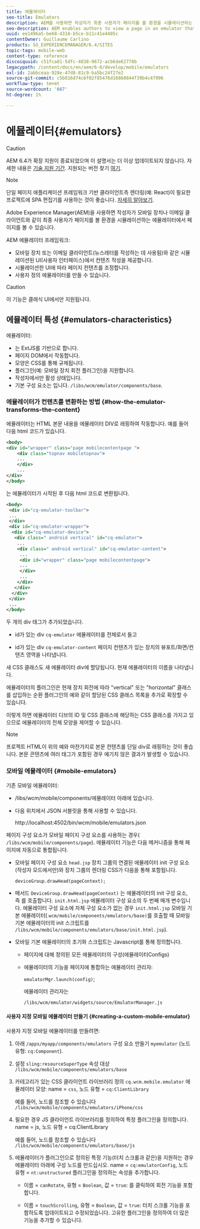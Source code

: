 ```yaml
---
title: 에뮬레이터
seo-title: Emulators
description: AEM을 사용하면 작성자가 최종 사용자가 페이지를 볼 환경을 시뮬레이션하는 에뮬레이터에서 페이지를 볼 수 있습니다
seo-description: AEM enables authors to view a page in an emulator that simulates the environment in which an end-user will view the page
uuid: ee1496a5-be68-4318-b5ce-b11c41e4485c
contentOwner: Guillaume Carlino
products: SG_EXPERIENCEMANAGER/6.4/SITES
topic-tags: mobile-web
content-type: reference
discoiquuid: c51fca81-5dfc-4838-9672-acb6de62778b
legacypath: /content/docs/en/aem/6-0/develop/mobile/emulators
exl-id: 2abbceaa-928e-47d8-81c9-ba5bc24f27e2
source-git-commit: c5b816d74c6f02f85476d16868844f39b4c47996
workflow-type: tm+mt
source-wordcount: '667'
ht-degree: 1%

---
```


# 에뮬레이터{#emulators}

>[!CAUTION]
>
>AEM 6.4가 확장 지원이 종료되었으며 이 설명서는 더 이상 업데이트되지 않습니다. 자세한 내용은 [기술 지원 기간](https://helpx.adobe.com/kr/support/programs/eol-matrix.html). 지원되는 버전 찾기 [여기](https://experienceleague.adobe.com/docs/).

>[!NOTE]
>
>단일 페이지 애플리케이션 프레임워크 기반 클라이언트측 렌더링(예: React)이 필요한 프로젝트에 SPA 편집기를 사용하는 것이 좋습니다. [자세히 알아보기](/help/sites-developing/spa-overview.md).

Adobe Experience Manager(AEM)을 사용하면 작성자가 모바일 장치나 이메일 클라이언트와 같이 최종 사용자가 페이지를 볼 환경을 시뮬레이션하는 에뮬레이터에서 페이지를 볼 수 있습니다.

AEM 에뮬레이터 프레임워크:

* 모바일 장치 또는 이메일 클라이언트(뉴스레터를 작성하는 데 사용됨)와 같은 시뮬레이션된 UI(사용자 인터페이스)에서 컨텐츠 작성을 제공합니다.
* 시뮬레이션한 UI에 따라 페이지 컨텐츠를 조정합니다.
* 사용자 정의 에뮬레이터를 만들 수 있습니다.

>[!CAUTION]
>
>이 기능은 클래식 UI에서만 지원됩니다.

## 에뮬레이터 특성 {#emulators-characteristics}

에뮬레이터:

* 는 ExtJS를 기반으로 합니다.
* 페이지 DOM에서 작동합니다.
* 모양은 CSS를 통해 규제됩니다.
* 플러그인(예: 모바일 장치 회전 플러그인)을 지원합니다.
* 작성자에서만 활성 상태입니다.
* 기본 구성 요소는 입니다. `/libs/wcm/emulator/components/base`.

### 에뮬레이터가 컨텐츠를 변환하는 방법 {#how-the-emulator-transforms-the-content}

에뮬레이터는 HTML 본문 내용을 에뮬레이터 DIV로 래핑하여 작동합니다. 예를 들어 다음 html 코드가 있습니다.

```xml
<body>
<div id="wrapper" class="page mobilecontentpage ">
    <div class="topnav mobiletopnav">
    ...
    </div>
    ...
</div>
</body>
```

는 에뮬레이터가 시작된 후 다음 html 코드로 변환됩니다.

```xml
<body>
 <div id="cq-emulator-toolbar">
 ...
 </div>
 <div id="cq-emulator-wrapper">
  <div id="cq-emulator-device">
   <div class=" android vertical" id="cq-emulator">
    ...
    <div class=" android vertical" id="cq-emulator-content">
     ...
     <div id="wrapper" class="page mobilecontentpage">
     ...
     </div>
     ...
    </div>
   </div>
  </div>
 </div>
 ...
</body>
```

두 개의 div 태그가 추가되었습니다.

* id가 있는 div `cq-emulator` 에뮬레이터를 전체로서 들고

* id가 있는 div `cq-emulator-content` 페이지 컨텐츠가 있는 장치의 뷰포트/화면/컨텐츠 영역을 나타냅니다.

새 CSS 클래스도 새 에뮬레이터 div에 할당됩니다. 현재 에뮬레이터의 이름을 나타냅니다.

에뮬레이터의 플러그인은 현재 장치 회전에 따라 &quot;vertical&quot; 또는 &quot;horizontal&quot; 클래스를 삽입하는 순환 플러그인의 예와 같이 할당된 CSS 클래스 목록을 추가로 확장할 수 있습니다.

이렇게 하면 에뮬레이터 디브의 ID 및 CSS 클래스에 해당하는 CSS 클래스를 가지고 있으므로 에뮬레이터의 전체 모양을 제어할 수 있습니다.

>[!NOTE]
>
>프로젝트 HTML이 위의 예와 마찬가지로 본문 컨텐츠를 단일 div로 래핑하는 것이 좋습니다. 본문 콘텐츠에 여러 태그가 포함된 경우 예기치 않은 결과가 발생할 수 있습니다.

### 모바일 에뮬레이터 {#mobile-emulators}

기존 모바일 에뮬레이터:

* /libs/wcm/mobile/components/에뮬레이터 아래에 있습니다.
* 다음 위치에서 JSON 서블릿을 통해 사용할 수 있습니다.

   http://localhost:4502/bin/wcm/mobile/emulators.json

페이지 구성 요소가 모바일 페이지 구성 요소를 사용하는 경우( `/libs/wcm/mobile/components/page`). 에뮬레이터 기능은 다음 메커니즘을 통해 페이지에 자동으로 통합됩니다.

* 모바일 페이지 구성 요소 `head.jsp` 장치 그룹의 연결된 에뮬레이터 init 구성 요소(작성자 모드에서만)와 장치 그룹의 렌더링 CSS가 다음을 통해 포함됩니다.

   `deviceGroup.drawHead(pageContext);`

* 메서드 `DeviceGroup.drawHead(pageContext)` 는 에뮬레이터의 init 구성 요소, 즉 를 호출합니다. `init.html.jsp` 에뮬레이터 구성 요소의 두 번째 매개 변수입니다. 에뮬레이터 구성 요소에 자체 구성 요소가 없는 경우 `init.html.jsp` 모바일 기본 에뮬레이터( `wcm/mobile/components/emulators/base)`를 호출할 때 모바일 기본 에뮬레이터의 init 스크립트를 `/libs/wcm/mobile/components/emulators/base/init.html.jsp`).

* 모바일 기본 에뮬레이터의 초기화 스크립트는 Javascript를 통해 정의합니다.

   * 페이지에 대해 정의된 모든 에뮬레이터의 구성(에뮬레이터Configs)
   * 에뮬레이터의 기능을 페이지에 통합하는 에뮬레이터 관리자:

      `emulatorMgr.launch(config)`;

      에뮬레이터 관리자는

      `/libs/wcm/emulator/widgets/source/EmulatorManager.js`

#### 사용자 지정 모바일 에뮬레이터 만들기 {#creating-a-custom-mobile-emulator}

사용자 지정 모바일 에뮬레이터를 만들려면:

1. 아래 `/apps/myapp/components/emulators` 구성 요소 만들기 `myemulator` (노드 유형: `cq:Component`).

1. 설정 `sling:resourceSuperType` 속성 대상 `/libs/wcm/mobile/components/emulators/base`

1. 카테고리가 있는 CSS 클라이언트 라이브러리 정의 `cq.wcm.mobile.emulator` 에뮬레이터 모양: name = `css`, 노드 유형 = `cq:ClientLibrary`

   예를 들어, 노드를 참조할 수 있습니다 `/libs/wcm/mobile/components/emulators/iPhone/css`

1. 필요한 경우 JS 클라이언트 라이브러리를 정의하여 특정 플러그인을 정의합니다. name = js, 노드 유형 = cq:ClientLibrary

   예를 들어, 노드를 참조할 수 있습니다 `/libs/wcm/mobile/components/emulators/base/js`

1. 에뮬레이터가 플러그인으로 정의된 특정 기능(터치 스크롤과 같은)을 지원하는 경우 에뮬레이터 아래에 구성 노드를 만드십시오. name = `cq:emulatorConfig`, 노드 유형 = `nt:unstructured` 플러그인을 정의하는 속성을 추가합니다.

   * 이름 = `canRotate`, 유형 = `Boolean`, 값 = `true`: 를 클릭하여 회전 기능을 포함합니다.

   * 이름 = `touchScrolling`, 유형 = `Boolean`, 값 = `true`: 터치 스크롤 기능을 포함하도록 업데이트되고 수정되었습니다.
   고유한 플러그인을 정의하여 더 많은 기능을 추가할 수 있습니다.
